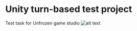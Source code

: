 # Unity turn-based test project
 Test task for Unfrozen game studio
![alt text](/Users/nikolai_kozevnikov/Desktop/screenshot.png)